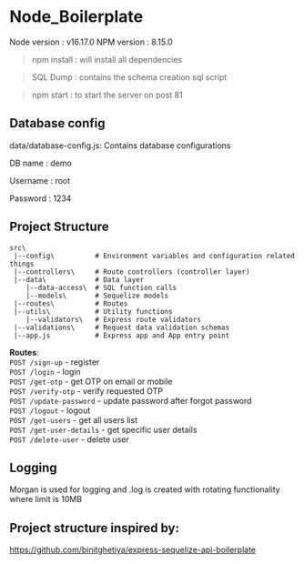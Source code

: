 # Node_Boilerplate

Node version : v16.17.0
NPM version : 8.15.0

> npm install : will install all dependencies

> SQL Dump : contains the schema creation sql script

> npm start : to start the server on post 81

## Database config

data/database-config.js: Contains database configurations

DB name : demo

Username : root

Password : 1234

## Project Structure

```
src\
 |--config\          # Environment variables and configuration related things
 |--controllers\     # Route controllers (controller layer)
 |--data\            # Data layer
    |--data-access\  # SQL function calls
    |--models\       # Sequelize models
 |--routes\          # Routes
 |--utils\           # Utility functions
    |--validators\   # Express route validators
 |--validations\     # Request data validation schemas
 |--app.js           # Express app and App entry point
```

**Routes**:\
`POST /sign-up` - register\
`POST /login` - login\
`POST /get-otp` - get OTP on email or mobile\
`POST /verify-otp` - verify requested OTP\
`POST /update-password` - update password after forgot password\
`POST /logout` - logout\
`POST /get-users` - get all users list\
`POST /get-user-details` - get specific user details\
`POST /delete-user` - delete user

## Logging

Morgan is used for logging and .log is created with rotating functionality where limit is 10MB

## Project structure inspired by:
https://github.com/binitghetiya/express-sequelize-api-boilerplate

